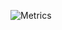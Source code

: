 ![Metrics](https://metrics.lecoq.io/PaulSpoerry?template=classic&base.indepth=true&repositories.affiliations=owner%2C%20member&commits.authoring=.user.login%2C%20github%40paulspoerry.com%2C%20pspoerry%40doctorssupplementstore.com%2C%20paul%40paulspoerry.com%2C%20PaulSpoerry%2C%20PaulDSS&introduction=1&habits=1&fortune=1&topics=1&languages=1&base=header%2C%20activity%2C%20community%2C%20repositories%2C%20metadata&base.indepth=true&base.hireable=false&base.skip=false&languages=false&languages.limit=8&languages.threshold=0%25&languages.other=false&languages.colors=github&languages.sections=most-used&languages.indepth=true&languages.analysis.timeout=15&languages.analysis.timeout.repositories=7.5&languages.categories=markup%2C%20programming&languages.recent.categories=markup%2C%20programming&languages.recent.load=300&languages.recent.days=14&topics=false&topics.mode=icons&topics.sort=starred&topics.limit=15&habits=false&habits.from=200&habits.days=365&habits.facts=true&habits.charts=true&habits.charts.type=chartist&habits.trim=false&habits.languages.limit=8&habits.languages.threshold=0%25&introduction=false&introduction.title=true&fortune=false&config.timezone=America%2FChicago&config.octicon=true&config.display=columns)
